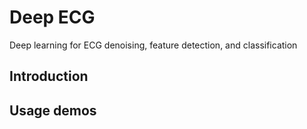 # Deep ECG
Deep learning for ECG denoising, feature detection, and classification

## Introduction

## Usage demos
